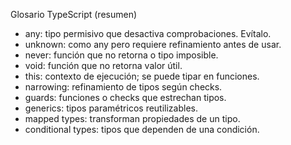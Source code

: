 Glosario TypeScript (resumen)

- any: tipo permisivo que desactiva comprobaciones. Evítalo.
- unknown: como any pero requiere refinamiento antes de usar.
- never: función que no retorna o tipo imposible.
- void: función que no retorna valor útil.
- this: contexto de ejecución; se puede tipar en funciones.
- narrowing: refinamiento de tipos según checks.
- guards: funciones o checks que estrechan tipos.
- generics: tipos paramétricos reutilizables.
- mapped types: transforman propiedades de un tipo.
- conditional types: tipos que dependen de una condición.
